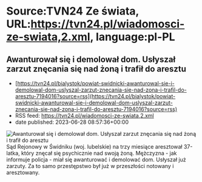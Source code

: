 # Source:TVN24 Ze świata, URL:https://tvn24.pl/wiadomosci-ze-swiata,2.xml, language:pl-PL

## Awanturował się i demolował dom. Usłyszał zarzut znęcania się nad żoną i trafił do aresztu
 - [https://tvn24.pl/bialystok/powiat-swidnicki-awanturowal-sie-i-demolowal-dom-uslyszal-zarzut-znecania-sie-nad-zona-i-trafil-do-aresztu-7194016?source=rss](https://tvn24.pl/bialystok/powiat-swidnicki-awanturowal-sie-i-demolowal-dom-uslyszal-zarzut-znecania-sie-nad-zona-i-trafil-do-aresztu-7194016?source=rss)
 - RSS feed: https://tvn24.pl/wiadomosci-ze-swiata,2.xml
 - date published: 2023-06-28 08:57:36+00:00

<img alt="Awanturował się i demolował dom. Usłyszał zarzut znęcania się nad żoną i trafił do aresztu  " src="https://tvn24.pl/najnowsze/cdn-zdjecie-k1yjfp-na-trzy-miesiace-do-aresztu-trafil-37-latek-ktory-psychicznie-znecal-sie-nad-swoja-zona-7193987/alternates/LANDSCAPE_1280" />
    Sąd Rejonowy w Świdniku (woj. lubelskie) na trzy miesiące aresztował 37-latka, który znęcał się psychicznie nad swoją żoną. Mężczyzna - jak informuje policja - miał się awanturować i demolować dom. Usłyszał już zarzuty. Za to samo przestępstwo był już w przeszłości notowany i aresztowany.

